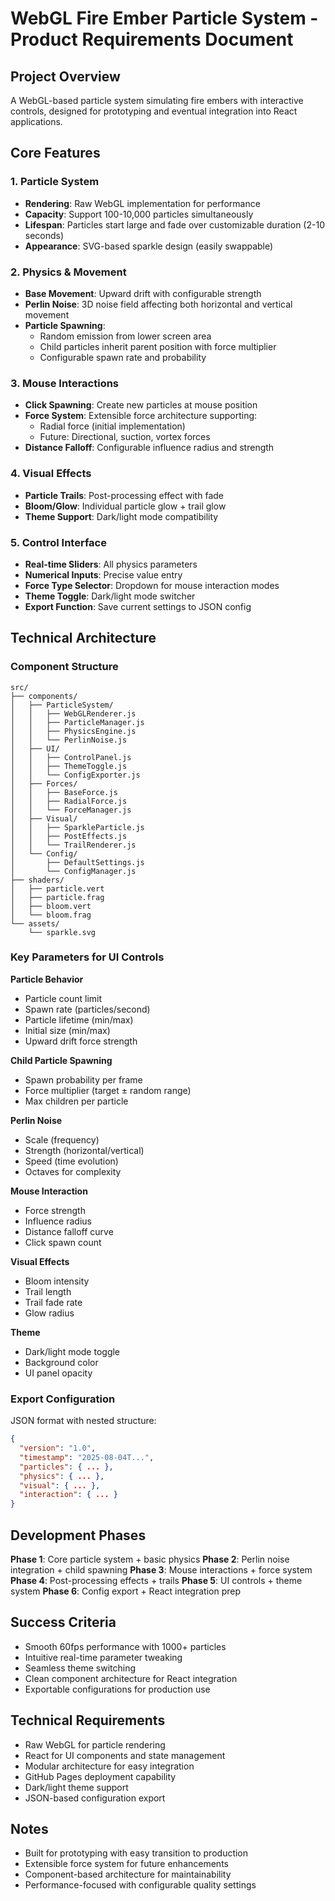 # WebGL Fire Ember Particle System - Product Requirements Document

## Project Overview
A WebGL-based particle system simulating fire embers with interactive controls, designed for prototyping and eventual integration into React applications.

## Core Features

### 1. Particle System
- **Rendering**: Raw WebGL implementation for performance
- **Capacity**: Support 100-10,000 particles simultaneously
- **Lifespan**: Particles start large and fade over customizable duration (2-10 seconds)
- **Appearance**: SVG-based sparkle design (easily swappable)

### 2. Physics & Movement
- **Base Movement**: Upward drift with configurable strength
- **Perlin Noise**: 3D noise field affecting both horizontal and vertical movement
- **Particle Spawning**: 
  - Random emission from lower screen area
  - Child particles inherit parent position with force multiplier
  - Configurable spawn rate and probability

### 3. Mouse Interactions
- **Click Spawning**: Create new particles at mouse position
- **Force System**: Extensible force architecture supporting:
  - Radial force (initial implementation)
  - Future: Directional, suction, vortex forces
- **Distance Falloff**: Configurable influence radius and strength

### 4. Visual Effects
- **Particle Trails**: Post-processing effect with fade
- **Bloom/Glow**: Individual particle glow + trail glow
- **Theme Support**: Dark/light mode compatibility

### 5. Control Interface
- **Real-time Sliders**: All physics parameters
- **Numerical Inputs**: Precise value entry
- **Force Type Selector**: Dropdown for mouse interaction modes
- **Theme Toggle**: Dark/light mode switcher
- **Export Function**: Save current settings to JSON config

## Technical Architecture

### Component Structure
```
src/
├── components/
│   ├── ParticleSystem/
│   │   ├── WebGLRenderer.js
│   │   ├── ParticleManager.js
│   │   ├── PhysicsEngine.js
│   │   └── PerlinNoise.js
│   ├── UI/
│   │   ├── ControlPanel.js
│   │   ├── ThemeToggle.js
│   │   └── ConfigExporter.js
│   ├── Forces/
│   │   ├── BaseForce.js
│   │   ├── RadialForce.js
│   │   └── ForceManager.js
│   ├── Visual/
│   │   ├── SparkleParticle.js
│   │   ├── PostEffects.js
│   │   └── TrailRenderer.js
│   └── Config/
│       ├── DefaultSettings.js
│       └── ConfigManager.js
├── shaders/
│   ├── particle.vert
│   ├── particle.frag
│   ├── bloom.vert
│   └── bloom.frag
└── assets/
    └── sparkle.svg
```

### Key Parameters for UI Controls

**Particle Behavior**
- Particle count limit
- Spawn rate (particles/second)
- Particle lifetime (min/max)
- Initial size (min/max)
- Upward drift force strength

**Child Particle Spawning**
- Spawn probability per frame
- Force multiplier (target ± random range)
- Max children per particle

**Perlin Noise**
- Scale (frequency)
- Strength (horizontal/vertical)
- Speed (time evolution)
- Octaves for complexity

**Mouse Interaction**
- Force strength
- Influence radius
- Distance falloff curve
- Click spawn count

**Visual Effects**
- Bloom intensity
- Trail length
- Trail fade rate
- Glow radius

**Theme**
- Dark/light mode toggle
- Background color
- UI panel opacity

### Export Configuration
JSON format with nested structure:
```json
{
  "version": "1.0",
  "timestamp": "2025-08-04T...",
  "particles": { ... },
  "physics": { ... },
  "visual": { ... },
  "interaction": { ... }
}
```

## Development Phases

**Phase 1**: Core particle system + basic physics
**Phase 2**: Perlin noise integration + child spawning
**Phase 3**: Mouse interactions + force system
**Phase 4**: Post-processing effects + trails
**Phase 5**: UI controls + theme system
**Phase 6**: Config export + React integration prep

## Success Criteria
- Smooth 60fps performance with 1000+ particles
- Intuitive real-time parameter tweaking
- Seamless theme switching
- Clean component architecture for React integration
- Exportable configurations for production use

## Technical Requirements
- Raw WebGL for particle rendering
- React for UI components and state management
- Modular architecture for easy integration
- GitHub Pages deployment capability
- Dark/light theme support
- JSON-based configuration export

## Notes
- Built for prototyping with easy transition to production
- Extensible force system for future enhancements
- Component-based architecture for maintainability
- Performance-focused with configurable quality settings
